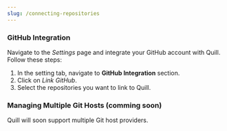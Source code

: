 ```yaml
---
slug: /connecting-repositories
---
```


### GitHub Integration

Navigate to the _Settings_ page and integrate your GitHub account with Quill. Follow these steps:

1. In the setting tab, navigate to **GitHub Integration** section.
2. Click on _Link GitHub_.
3. Select the repositories you want to link to Quill.

### Managing Multiple Git Hosts (comming soon)

Quill will soon support multiple Git host providers.
